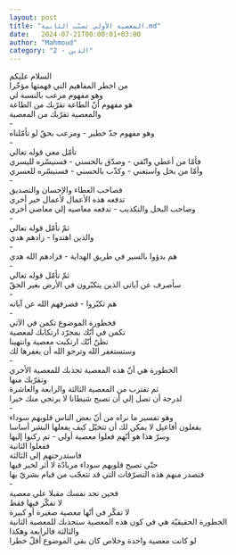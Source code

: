 ```yaml
---
layout: post
title: "المعصية الأولي تسبّب الثانية.md"
date:   2024-07-21T00:00:01+03:00
author: "Mahmoud"
category: "2 - الدين"
---
```

السلام عليكم\
من اخطر المفاهيم التي فهمتها مؤخّرا\
وهو مفهوم مرعب بالنسبة لي\
هو مفهوم أنّ الطاعة تقرّبك من الطاعة\
والمعصية تقرّبك من المعصية\
-\
وهو مفهوم جدّ خطير - ومرعب بحقّ لو تأمّلناه\
-\
تأمّل معي قوله تعالي\
فأمّا من أعطي واتّقي - وصدّق بالحسني - فسنيسّره
لليسري\
وأمّا من بخل واستغني - وكذّب بالحسني - فسنيسّره
للعسري\
-\
فصاحب العطاء والإحسان والتصديق\
تدفعه هذه الأعمال لأعمال خير أخري\
وصاحب البخل والتكذيب - تدفعه معاصيه إلي معاصي
أخري\
-\
ثمّ تأمّل قوله تعالي\
والذين اهتدوا - زادهم هدي\
-\
هم بدؤوا بالسير في طريق الهداية - فزادهم الله
هدي\
-\
ثمّ تأمّل قوله تعالي\
سأصرف عن آياتي الذين يتكبّرون في الأرض بغير الحقّ\
-\
هم تكبّروا - فصرفهم الله عن آياته\
-\
فخطورة الموضوع تكمن في الآتي\
تكمن في أنّك بمجرّد ارتكابك لمعصية\
تظنّ أنّك ارتكبت معصية وانتهينا\
وستستغفر الله وترجو الله أن يغفرها لك\
-\
الخطورة هي أنّ هذه المعصية تجذبك للمعصية الأخري\
وتقرّبك منها\
ثم تقترب من المعصية الثالثة والرابعة والعاشرة\
لدرجة أن تصل إلي أن تصبح شيطانا لا يرتجي منك
خيرا\
-\
وهو تفسير ما نراه من أنّ بعض الناس قلوبهم سوداء\
يفعلون أفاعيل لا يمكن لك أن تتخيّل كيف يفعلها البشر
أساسا\
وسرّ هذا هو أنّهم فعلوا معصية أولي - ثم ركنوا
إليها\
ففعلوا الثانية\
فاستدرجتهم إلي الثالثة\
حتّي تصبح قلوبهم سوداء مربادّة لا أثر لخير فيها\
فتصدر منهم هذه التصرّفات التي قد تتعجّب من قيام بشريّ
بها\
-\
فحين تجد نفسك مقبلا علي معصية\
لا تفكّر فيها فقط\
لا تفكّر في أنّها معصية صغيرة أو كبيرة\
الخطورة الحقيقيّة هي في كون هذه المعصية ستجذبك للمعصية
الثانية\
والثالثة فالرابعة وهكذا\
لو كانت معصية واحدة وخلاص كان بقي الموضوع أقلّ
خطرا
